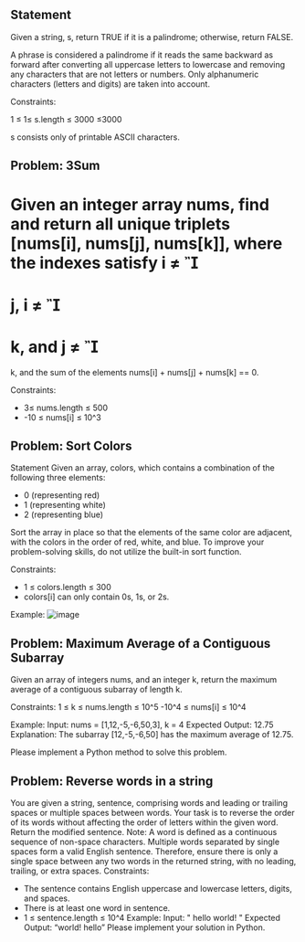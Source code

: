## Statement

Given a string, s, return TRUE if it is a palindrome; otherwise, return FALSE.

A phrase is considered a palindrome if it reads the same backward as forward after converting all uppercase letters to lowercase and removing any characters that are not letters or numbers. Only alphanumeric characters (letters and digits) are taken into account.

Constraints:

1
≤
1≤
 s.length 
≤
3000
≤3000

s consists only of printable ASCII characters.

## Problem: 3Sum

Given an integer array nums, find and return all unique triplets [nums[i], nums[j], nums[k]], where the indexes satisfy i ≠

=
j, i
≠

=
k, and j
≠

=
k, and the sum of the elements nums[i] + nums[j] + nums[k] == 0.

Constraints:

- 3≤ nums.length ≤ 500
- -10 ≤ nums[i] ≤ 10^3

## Problem: Sort Colors

Statement
Given an array, colors, which contains a combination of the following three elements:

- 0 (representing red)
- 1 (representing white)
- 2 (representing blue)

Sort the array in place so that the elements of the same color are adjacent, with the colors in the order of red, white, and blue. To improve your problem-solving skills, do not utilize the built-in sort function.

Constraints:

- 1 ≤ colors.length ≤ 300
- colors[i] can only contain 0s, 1s, or 2s.

Example:
![image](./Screenshot%2025-05-07%at%08.06.34.png)

## Problem: Maximum Average of a Contiguous Subarray

Given an array of integers nums, and an integer k, return the maximum average of a contiguous subarray of length k.

Constraints:
1 ≤ k ≤ nums.length ≤ 10^5
-10^4 ≤ nums[i] ≤ 10^4

Example:
Input: nums = [1,12,-5,-6,50,3], k = 4
Expected Output: 12.75
Explanation: The subarray [12,-5,-6,50] has the maximum average of 12.75.

Please implement a Python method to solve this problem.

## Problem: Reverse words in a string

You are given a string, sentence, comprising words and leading or trailing spaces or multiple spaces between words. Your task is to reverse the order of its words without affecting the order of letters within the given word. Return the modified sentence.
Note: A word is defined as a continuous sequence of non-space characters. Multiple words separated by single spaces form a valid English sentence. Therefore, ensure there is only a single space between any two words in the returned string, with no leading, trailing, or extra spaces.
Constraints:

* The sentence contains English uppercase and lowercase letters, digits, and spaces.
* There is at least one word in sentence.
* 1 ≤ sentence.length ≤ 10^4
Example: Input: " hello world! " Expected Output: “world! hello”
Please implement your solution in Python.